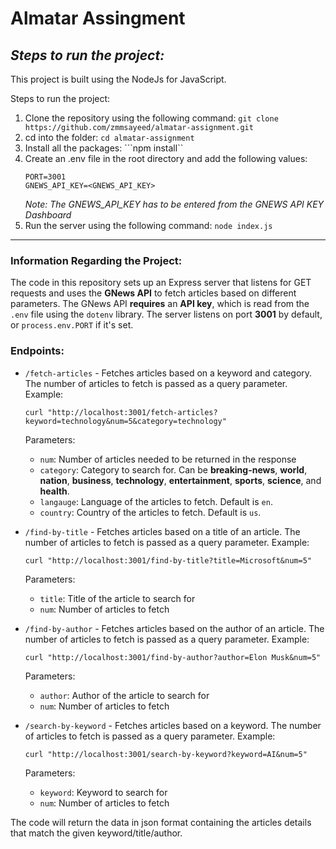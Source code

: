 # Almatar Assingment
## _Steps to run the project:_
This project is built using the NodeJs for JavaScript. 

Steps to run the project:
1. Clone the repository using the following command: 
```git clone https://github.com/zmmsayeed/almatar-assignment.git```
2. cd into the folder:
```cd almatar-assignment```
3. Install all the packages: ```npm install``
4. Create an .env file in the root directory and add the following values:
    ```APP=assingment
    PORT=3001
    GNEWS_API_KEY=<GNEWS_API_KEY>
    ```
    *Note: The GNEWS_API_KEY has to be entered from the GNEWS API KEY Dashboard*
5. Run the server using the following command:
```node index.js```

____________

### Information Regarding the Project:
The code in this repository sets up an Express server that listens for GET requests and uses the **GNews API** to fetch articles based on different parameters. The GNews API **requires** an **API key**, which is read from the `.env` file using the `dotenv` library. The server listens on port **3001** by default, or `process.env.PORT` if it's set.

### Endpoints:
- `/fetch-articles` - Fetches articles based on a keyword and category. The number of articles to fetch is passed as a query parameter.
Example:
    ```
    curl "http://localhost:3001/fetch-articles?keyword=technology&num=5&category=technology"
    ```
    Parameters:
    - `num`: Number of articles needed to be returned in the response
    - `category`: Category to search for. Can be **breaking-news**, **world**, **nation**, **business**, **technology**, **entertainment**, **sports**, **science**, and **health**.
    - `langauge`: Language of the articles to fetch. Default is `en`.
    - `country`: Country of the articles to fetch. Default is `us`.
    
- `/find-by-title` - Fetches articles based on a title of an article. The number of articles to fetch is passed as a query parameter.
Example:
    ```
    curl "http://localhost:3001/find-by-title?title=Microsoft&num=5"
    ```
    Parameters:
    - `title`: Title of the article to search for
    - `num`: Number of articles to fetch
    
- `/find-by-author` - Fetches articles based on the author of an article. The number of articles to fetch is passed as a query parameter.
Example:
    ```
    curl "http://localhost:3001/find-by-author?author=Elon Musk&num=5"
    ```
     Parameters:
    - `author`: Author of the article to search for
    - `num`: Number of articles to fetch
    
    
- `/search-by-keyword` - Fetches articles based on a keyword. The number of articles to fetch is passed as a query parameter.
Example:
    ```
    curl "http://localhost:3001/search-by-keyword?keyword=AI&num=5"
    ```
    Parameters:
    - `keyword`: Keyword to search for
    - `num`: Number of articles to fetch
    
The code will return the data in json format containing the articles details that match the given keyword/title/author.